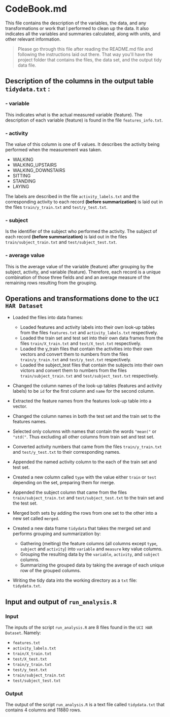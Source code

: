 
# CodeBook.md
This file contains the description of the variables, the data, and any transformations or work that I performed to clean up the data. It also indicates all the variables and summaries calculated, along with units, and other relevant information. 

> Please go through this file after reading the README.md file and following the instructions laid out there. That way you'll have the project folder that contains the files, the data set, and the output tidy data file.

## Description of the columns in the output table `tidydata.txt` :

### - variable
This indicates what is the actual measured variable (feature).
The description of each variable (feature) is found in the file `features_info.txt`.

### - activity
The value of this column is one of 6 values. It describes the activity being performed when the measurement was taken.
 - WALKING
 - WALKING_UPSTAIRS
 - WALKING_DOWNSTAIRS
 - SITTING
 - STANDING
 - LAYING

The labels are described in the file `activity_labels.txt` and the corresponding activity to each record **(before summarization)** is laid out in the files `train/y_train.txt` and `test/y_test.txt`.

### - subject
Is the identifier of the subject who performed the activity. The subject of each record **(before summarization)** is laid out in the files `train/subject_train.txt` and `test/subject_test.txt`.

### - average value

This is the average value of the variable (feature) after grouping by the subject, activity, and variable (feature).
Therefore, each record is a unique combination of those three fields and and an average measure of the remaining rows resulting from the grouping.

## Operations and transformations done to the `UCI HAR Dataset`

- Loaded the files into data frames:
	- Loaded features and activity labels into their own look-up tables from the files `features.txt` and `activity_labels.txt` respectively.
	- Loaded the train set and test set into their own data frames from the files `train/X_train.txt` and `test/X_test.txt` respectively.
	- Loaded the y_train files that contain the activities into their own vectors and convert them to numbers from the files `train/y_train.txt` and `test/y_test.txt`  respectively.
	- Loaded the subject_test files that contain the subjects into their own victors and convert them to numbers from the files `train/subject_train.txt` and `test/subject_test.txt` respectively.

- Changed the column names of the look-up tables (features and activity labels) to be `id` for the first column and `name` for the second column.

- Extracted the feature names from the features look-up table into a vector.

- Changed the column names in both the test set and the train set to the features names. 

- Selected only columns with names that contain the words `"mean("` or `"std("`. Thus excluding all other columns from train set and test set.

- Converted activity numbers that came from the files `train/y_train.txt` and `test/y_test.txt` to their corresponding names.

- Appended the named activity column to the each of the train set and test set.

- Created a new column called `type` with the value either `train` or `test` depending on the set, preparing them for merge.

- Appended the subject column that came from the files `train/subject_train.txt` and `test/subject_test.txt` to the train set and the test set.

- Merged both sets by adding the rows from one set to the other into a new set called `merged`.

- Created a new data frame `tidydata` that takes the merged set and performs grouping and summarization by:
	- Gathering (melting) the feature columns (all columns except `type`, `subject` and `activity`)  into `variable` and `measure` key value columns. 
	- Grouping the resulting data by the `variable`, `activity`, and `subject` columns.
	- Summarizing the grouped data by taking the average of each unique row of the grouped columns.

- Writing the tidy data into the working directory as a `txt` file: `tidydata.txt`.


## Input and output of `run_analysis.R`
### Input
The inputs of the script `run_analysis.R` are 8 files found in the `UCI HAR Dataset`. Namely:
 - `features.txt`
 - `activity_labels.txt`
 - `train/X_train.txt`
 - `test/X_test.txt`
 - `train/y_train.txt`
 - `test/y_test.txt`
 - `train/subject_train.txt`
 - `test/subject_test.txt`

### Output
The output of the script `run_analysis.R` is a text file called `tidydata.txt` that contains 4 columns and 11880 rows.
